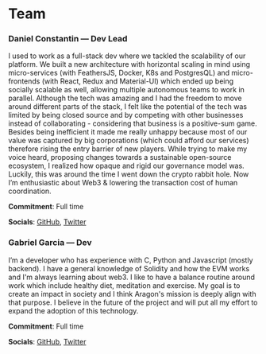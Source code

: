 # Team

### Daniel Constantin — Dev Lead

I used to work as a full-stack dev where we tackled the scalability of our platform. We built a new architecture with horizontal scaling in mind using micro-services (with FeathersJS, Docker, K8s and PostgresQL) and micro-frontends (with React, Redux and Material-UI) which ended up being socially scalable as well, allowing multiple autonomous teams to work in parallel.
Although the tech was amazing and I had the freedom to move around different parts of the stack, I felt like the potential of the tech was limited by being closed source and by competing with other businesses instead of collaborating - considering that business is a positive-sum game. Besides being inefficient it made me really unhappy because most of our value was captured by big corporations (which could afford our services) therefore rising the entry barrier of new players. While trying to make my voice heard, proposing changes towards a sustainable open-source ecosystem, I realized how opaque and rigid our governance model was. Luckily, this was around the time I went down the crypto rabbit hole. Now I’m enthusiastic about Web3 & lowering the transaction cost of human coordination.

**Commitment**: Full time

**Socials**: [GitHub](https://github.com/0x6431346e), [Twitter](https://twitter.com/0x6431346e)

### Gabriel Garcia — Dev

I’m a developer who has experience with C, Python and Javascript (mostly backend). I have a general knowledge of Solidity and how the EVM works and I'm always learning about web3. I like to have a balance routine around work which include healthy diet, meditation and exercise. My goal is to create an impact in society and I think Aragon's mission is deeply align with that purpose. I believe in the future of the project and will put all  my effort to expand the adoption of this technology.

**Commitment**: Full time

**Socials**: [GitHub](https://github.com/galactusss), [Twitter](https://twitter.com/0xGabi)
